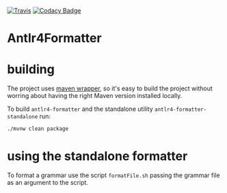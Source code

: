 [![Travis](https://api.travis-ci.org/antlr/Antlr4Formatter.png)](https://travis-ci.org/antlr/Antlr4Formatter)
[![Codacy Badge](https://api.codacy.com/project/badge/Grade/81751584621541f39dd49aec48e79a7f)](https://www.codacy.com/app/teverett/Antlr4Formatter?utm_source=github.com&amp;utm_medium=referral&amp;utm_content=teverett/Antlr4Formatter&amp;utm_campaign=Badge_Grade)

# Antlr4Formatter

building
====
The project uses [maven wrapper](https://github.com/takari/maven-wrapper), so it's easy to build the project without worring about having the right Maven version installed locally.

To build `antlr4-formatter` and the standalone utility `antlr4-formatter-standalone` run:

```bash
./mvnw clean package
```

using the standalone formatter
====

To format a grammar use the script `formatFile.sh` passing the grammar file as an argument to the script.

